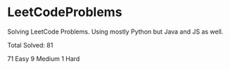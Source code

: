 # LeetCodeProblems
Solving LeetCode Problems. Using mostly Python but Java and JS as well. 

Total Solved: 81

71 Easy
9 Medium 
1 Hard
